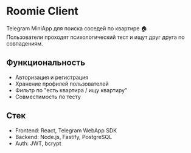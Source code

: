 # Roomie Client

Telegram MiniApp для поиска соседей по квартире 🏠  
Пользователи проходят психологический тест и ищут друг друга по совпадениям.

## Функциональность
- Авторизация и регистрация
- Хранение профилей пользователей
- Фильтр по "есть квартира / ищу квартиру"
- Совместимость по тесту

## Стек
- Frontend: React, Telegram WebApp SDK
- Backend: Node.js, Fastify, PostgreSQL
- Auth: JWT, bcrypt
